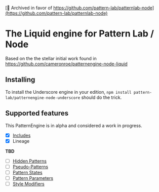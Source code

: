 [📢 Archived in favor of https://github.com/pattern-lab/patternlab-node](https://github.com/pattern-lab/patternlab-node)

# The Liquid engine for Pattern Lab / Node

Based on the the stellar initial work found in https://github.com/cameronroe/patternengine-node-liquid

## Installing

To install the Underscore engine in your edition, `npm install pattern-lab/patternengine-node-underscore` should do the trick.


## Supported features

This PatternEngine is in alpha and considered a work in progress.

- [x] [Includes](http://patternlab.io/docs/pattern-including.html)
- [x] Lineage

**TBD**

- [ ] [Hidden Patterns](http://patternlab.io/docs/pattern-hiding.html)
- [ ] [Pseudo-Patterns](http://patternlab.io/docs/pattern-pseudo-patterns.html)
- [ ] [Pattern States](http://patternlab.io/docs/pattern-states.html)
- [ ] [Pattern Parameters](http://patternlab.io/docs/pattern-parameters.html)
- [ ] [Style Modifiers](http://patternlab.io/docs/pattern-stylemodifier.html)

